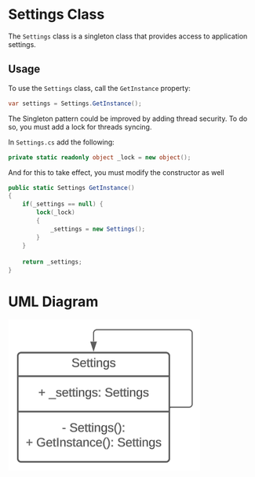 ﻿# Settings Class

The `Settings` class is a singleton class that provides access to application settings.

## Usage

To use the `Settings` class, call the `GetInstance` property:

```csharp
var settings = Settings.GetInstance();
```

The Singleton pattern could be improved by adding thread security.
To do so, you must add a lock for threads syncing.

In `Settings.cs` add the following:
```csharp
private static readonly object _lock = new object();
```

And for this to take effect, you must modify the constructor as well

```csharp
public static Settings GetInstance()
{
    if(_settings == null) {
        lock(_lock)
        {
            _settings = new Settings();
        }
    }
    
    return _settings;
}
```

# UML Diagram

![singleton_uml.png](../assets/singleton_uml.png)
